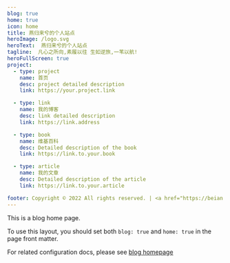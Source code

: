 ```yaml
---
blog: true
home: true
icon: home
title: 燕归来兮的个人站点
heroImage: /logo.svg
heroText:  燕归来兮的个人站点
tagline:  凡心之所向,素履以往 生如逆旅,一苇以航!
heroFullScreen: true
project:
  - type: project
    name: 首页
    desc: project detailed description
    link: https://your.project.link

  - type: link
    name: 我的博客
    desc: link detailed description
    link: https://link.address

  - type: book
    name: 维基百科
    desc: Detailed description of the book
    link: https://link.to.your.book

  - type: article
    name: 我的文章
    desc: Detailed description of the article
    link: https://link.to.your.article

footer: Copyright © 2022 All rights reserved. | <a href="https://beian.miit.gov.cn/"> 皖ICP备17025334号22</a>
---
```


This is a blog home page.

To use this layout, you should set both `blog: true` and `home: true` in the page front matter.

For related configuration docs, please see [blog homepage](https://vuepress-theme-hope.github.io/v1/guide/blog/home.html)
